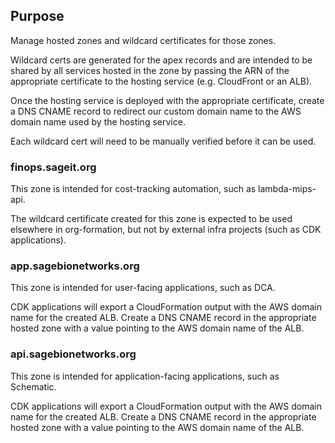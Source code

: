 ## Purpose

Manage hosted zones and wildcard certificates for those zones.

Wildcard certs are generated for the apex records and are intended to be
shared by all services hosted in the zone by passing the ARN of the
appropriate certificate to the hosting service (e.g. CloudFront or an ALB).

Once the hosting service is deployed with the appropriate certificate, create
a DNS CNAME record to redirect our custom domain name to the AWS domain name
used by the hosting service.

Each wildcard cert will need to be manually verified before it can be used.

### finops.sageit.org

This zone is intended for cost-tracking automation, such as lambda-mips-api.

The wildcard certificate created for this zone is expected to be used elsewhere
in org-formation, but not by external infra projects (such as CDK applications).

### app.sagebionetworks.org

This zone is intended for user-facing applications, such as DCA.

CDK applications will export a CloudFormation output with the AWS domain
name for the created ALB. Create a DNS CNAME record in the appropriate
hosted zone with a value pointing to the AWS domain name of the ALB.

### api.sagebionetworks.org

This zone is intended for application-facing applications, such as Schematic.

CDK applications will export a CloudFormation output with the AWS domain
name for the created ALB. Create a DNS CNAME record in the appropriate
hosted zone with a value pointing to the AWS domain name of the ALB.
